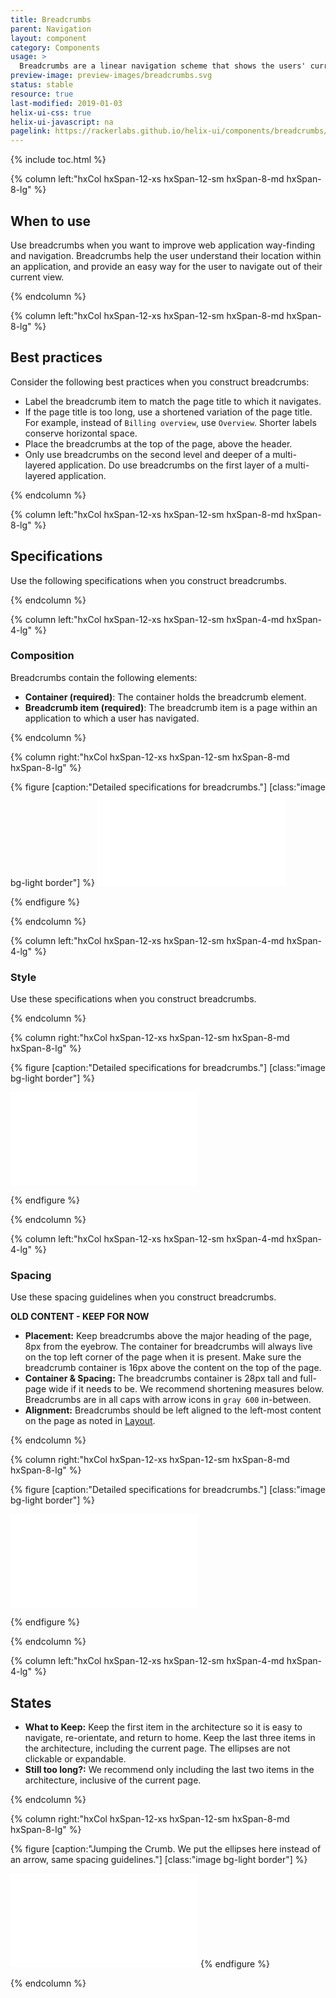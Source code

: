 ```yaml
---
title: Breadcrumbs
parent: Navigation
layout: component
category: Components
usage: >
  Breadcrumbs are a linear navigation scheme that shows the users' current location in a website or application. A user can click  breadcrumb elements to navigate up the site hierarchy to previously visited pages.
preview-image: preview-images/breadcrumbs.svg
status: stable
resource: true
last-modified: 2019-01-03
helix-ui-css: true
helix-ui-javascript: na
pagelink: https://rackerlabs.github.io/helix-ui/components/breadcrumbs/
---
```


{% include toc.html %}

<section class="static-section" markdown="1">

<div class="hxRow"  markdown="1">

{% column left:"hxCol hxSpan-12-xs hxSpan-12-sm hxSpan-8-md hxSpan-8-lg" %}

## When to use

Use breadcrumbs when you want to improve web application way-finding and navigation. Breadcrumbs help the user understand their location within an application, and provide an easy way for the user to navigate out of their current view.

{% endcolumn %}

</div>

</section>

<section class="static-section" markdown="1">

<div class="hxRow"  markdown="1">

{% column left:"hxCol hxSpan-12-xs hxSpan-12-sm hxSpan-8-md hxSpan-8-lg" %}

## Best practices

Consider the following best practices when you construct breadcrumbs:

- Label the breadcrumb item to match the page title to which it navigates.
- If the page title is too long, use a shortened variation of the page title. For example, instead of `Billing overview`, use `Overview`. Shorter labels conserve horizontal space.
- Place the breadcrumbs at the top of the page, above the header.
- Only use breadcrumbs on the second level and deeper of a multi-layered application. Do use breadcrumbs on the first layer of a multi-layered application.

{% endcolumn %}

</div>

</section>

<section class="static-section" markdown="1">

<div class="hxRow"  markdown="1">

{% column left:"hxCol hxSpan-12-xs hxSpan-12-sm hxSpan-8-md hxSpan-8-lg" %}

## Specifications

Use the following specifications when you construct breadcrumbs.

{% endcolumn %}

</div>

</section>

<section class="static-section" markdown="1">

<div class="hxRow"  markdown="1">

{% column left:"hxCol hxSpan-12-xs hxSpan-12-sm hxSpan-4-md hxSpan-4-lg" %}

### Composition

Breadcrumbs contain the following elements:

- **Container (required)**: The container holds the breadcrumb element.
- **Breadcrumb item (required)**: The breadcrumb item is a page within an application to which a user has navigated.

{% endcolumn %}

{% column right:"hxCol hxSpan-12-xs hxSpan-12-sm hxSpan-8-md hxSpan-8-lg" %}

{% figure [caption:"Detailed specifications for breadcrumbs."] [class:"image bg-light border"] %}
<embed src="{{site.baseurl}}/assets/images/components/navigation/bread-crumbs/standard-bc.svg"/>

{% endfigure %}

{% endcolumn %}

</div>

</section>

<section class="static-section" markdown="1">

<div class="hxRow"  markdown="1">

{% column left:"hxCol hxSpan-12-xs hxSpan-12-sm hxSpan-4-md hxSpan-4-lg" %}

### Style

Use these specifications when you construct breadcrumbs.

{% endcolumn %}

{% column right:"hxCol hxSpan-12-xs hxSpan-12-sm hxSpan-8-md hxSpan-8-lg" %}

{% figure [caption:"Detailed specifications for breadcrumbs."] [class:"image bg-light border"] %}

<embed src="{{site.baseurl}}/assets/images/components/navigation/bread-crumbs/standard-bc.svg"/>

{% endfigure %}

{% endcolumn %}

</div>

</section>

<section class="static-section" markdown="1">

<div class="hxRow"  markdown="1">

{% column left:"hxCol hxSpan-12-xs hxSpan-12-sm hxSpan-4-md hxSpan-4-lg" %}

### Spacing

Use these spacing guidelines when you construct breadcrumbs.

**OLD CONTENT - KEEP FOR NOW**

- **Placement:** Keep breadcrumbs above the major heading of the page, 8px from the eyebrow. The container for breadcrumbs will always live on the top left corner of the page when it is present. Make sure the breadcrumb container is 16px above the content on the top of the page.
- **Container & Spacing:** The breadcrumbs container is 28px tall and full-page wide if it needs to be. We recommend shortening measures below. Breadcrumbs are in all caps with arrow icons in `gray 600` in-between.
- **Alignment:** Breadcrumbs should be left aligned to the left-most content on the page as noted in [Layout]({{site.baseurl}}/layout/page-layouts.html).

{% endcolumn %}

{% column right:"hxCol hxSpan-12-xs hxSpan-12-sm hxSpan-8-md hxSpan-8-lg" %}

{% figure [caption:"Detailed specifications for breadcrumbs."] [class:"image bg-light border"] %}

<embed src="{{site.baseurl}}/assets/images/components/navigation/bread-crumbs/standard-bc.svg"/>

{% endfigure %}

{% endcolumn %}

</div>

</section>

<section class="static-section" markdown="1">

<div class="hxRow"  markdown="1">

{% column left:"hxCol hxSpan-12-xs hxSpan-12-sm hxSpan-4-md hxSpan-4-lg" %}

## States

- **What to Keep:** Keep the first item in the architecture so it is easy to navigate, re-orientate, and return to home. Keep the last three items in the architecture, including the current page. The ellipses are not clickable or expandable.
- **Still too long?:** We recommend only including the last two items in the architecture, inclusive of the current page.

{% endcolumn %}

{% column right:"hxCol hxSpan-12-xs hxSpan-12-sm hxSpan-8-md hxSpan-8-lg" %}

{% figure [caption:"Jumping the Crumb. We put the ellipses here instead of an arrow, same spacing guidelines."] [class:"image bg-light border"] %}

<embed src="{{site.baseurl}}/assets/images/components/navigation/bread-crumbs/to-many.svg"/>
{% endfigure %}

{% endcolumn %}

</div>

</section>
